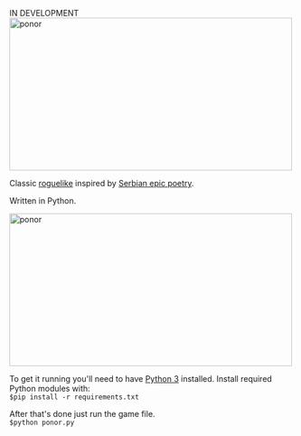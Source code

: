 IN DEVELOPMENT<br>
<img src="https://i.imgur.com/eTfVYoj.png" alt="ponor" width=500 height=270\>

Classic [roguelike](http://roguebasin.com) inspired by [Serbian epic poetry](https://en.wikipedia.org/wiki/Serbian_epic_poetry). 

Written in Python.

<img src="https://i.imgur.com/pGbI3mO.png" alt="ponor" width=500 height=270\>

To get it running you'll need to have [Python 3](https://www.python.org/downloads/) installed.
Install required Python modules with:<br>
`$pip install -r requirements.txt`

After that's done just run the game file.<br>
`$python ponor.py`

